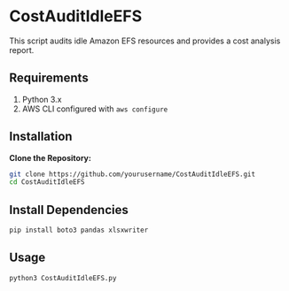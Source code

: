# CostAuditIdleEFS

This script audits idle Amazon EFS resources and provides a cost analysis report.

## Requirements

1. Python 3.x
2. AWS CLI configured with `aws configure`

## Installation

**Clone the Repository:**
   ```bash
   git clone https://github.com/yourusername/CostAuditIdleEFS.git
   cd CostAuditIdleEFS
   ```
## Install Dependencies
   ```bash
   pip install boto3 pandas xlsxwriter
   ```
  
 ## Usage

  ```bash
  python3 CostAuditIdleEFS.py
  ```
